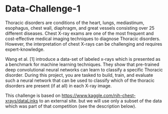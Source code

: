 # Data-Challenge-1

Thoracic disorders are conditions of the heart, lungs, mediastinum, esophagus, chest wall, diaphragm, and great vessels consisting over 25 different diseases. Chest X-ray exams are one of the most frequent and cost-effective medical imaging techniques to diagnose Thoracic disorders. However, the interpretation of chest X-rays can be challenging and requires expert-knowledge.

Wang et al. [1] introduce a data-set of labeled x-rays which is presented as a benchmark for machine learning techniques. They show that pre-trained deep convolutional neural networks can learn to classify a specific Thoracic disorder. During this project, you are tasked to build, train, and evaluate such a neural network that can be used to classify which of the thoracic disorders are present (if at all) in each X-ray image. 

This challenge is based on https://www.kaggle.com/nih-chest-xrays/dataLinks to an external site. but we will use only a subset of the data which was part of that competition (see the description below).

